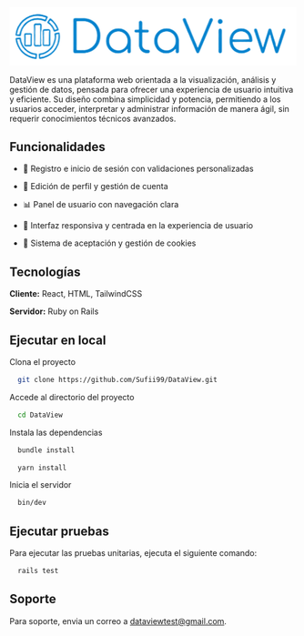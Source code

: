![Logo](public/logo.png)


DataView es una plataforma web orientada a la visualización, análisis y gestión de datos, pensada para ofrecer una experiencia de usuario intuitiva y eficiente. Su diseño combina simplicidad y potencia, permitiendo a los usuarios acceder, interpretar y administrar información de manera ágil, sin requerir conocimientos técnicos avanzados.


## Funcionalidades

- 📝 Registro e inicio de sesión con validaciones personalizadas

- 👤 Edición de perfil y gestión de cuenta

- 📊 Panel de usuario con navegación clara

- 📱 Interfaz responsiva y centrada en la experiencia de usuario

- 🍪 Sistema de aceptación y gestión de cookies


## Tecnologías

**Cliente:** React, HTML, TailwindCSS

**Servidor:** Ruby on Rails


## Ejecutar en local

Clona el proyecto

```bash
  git clone https://github.com/Sufii99/DataView.git 
```

Accede al directorio del proyecto

```bash
  cd DataView
```

Instala las dependencias

```bash
  bundle install
```

```bash
  yarn install
```

Inicia el servidor

```bash
  bin/dev
```


## Ejecutar pruebas

Para ejecutar las pruebas unitarias, ejecuta el siguiente comando:

```bash
  rails test
```


## Soporte

Para soporte, envia un correo a dataviewtest@gmail.com.

